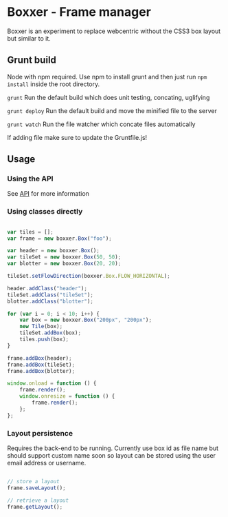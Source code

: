Boxxer - Frame manager
=======================

Boxxer is an experiment to replace webcentric without the CSS3 box layout but similar to it.

## Grunt build

Node with npm required. Use npm to install grunt and then just run ```npm install``` inside the root directory.

```grunt``` Run the default build which does unit testing, concating, uglifying

```grunt deploy``` Run the default build and move the minified file to the server

```grunt watch``` Run the file watcher which concate files automatically

If adding file make sure to update the Gruntfile.js!

## Usage

### Using the API

See [API](https://github.com/caplin/boxxer/wiki/API "View API on wiki") for more information

### Using classes directly

```javascript

var tiles = [];
var frame = new boxxer.Box("foo");

var header = new boxxer.Box();
var tileSet = new boxxer.Box(50, 50);
var blotter = new boxxer.Box(20, 20);

tileSet.setFlowDirection(boxxer.Box.FLOW_HORIZONTAL);

header.addClass("header");
tileSet.addClass("tileSet");
blotter.addClass("blotter");

for (var i = 0; i < 10; i++) {
    var box = new boxxer.Box("200px", "200px");
    new Tile(box);
    tileSet.addBox(box);
    tiles.push(box);
}

frame.addBox(header);
frame.addBox(tileSet);
frame.addBox(blotter);

window.onload = function () {
    frame.render();
    window.onresize = function () {
        frame.render();
    };
};

```

### Layout persistence

Requires the back-end to be running. Currently use box id as file name but should support custom name soon
so layout can be stored using the user email address or username.

```javascript

// store a layout
frame.saveLayout();

// retrieve a layout
frame.getLayout();

```